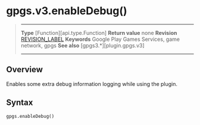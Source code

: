 # gpgs.v3.enableDebug()

> --------------------- ------------------------------------------------------------------------------------------
> __Type__              [Function][api.type.Function]
> __Return value__      none
> __Revision__          [REVISION_LABEL](REVISION_URL)
> __Keywords__          Google Play Games Services, game network, gpgs
> __See also__          [gpgs3.*][plugin.gpgs.v3]
> --------------------- ------------------------------------------------------------------------------------------

## Overview

Enables some extra debug information logging while using the plugin.

## Syntax

	gpgs.enableDebug()
